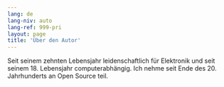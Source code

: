 ```yaml
---
lang: de
lang-niv: auto
lang-ref: 999-pri
layout: page
title: 'Über den Autor'
---
```


Seit seinem zehnten Lebensjahr leidenschaftlich für Elektronik und seit seinem 18. Lebensjahr computerabhängig.
Ich nehme seit Ende des 20. Jahrhunderts an 	Open Source teil.
